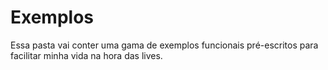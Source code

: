 # Exemplos

Essa pasta vai conter uma gama de exemplos funcionais pré-escritos para facilitar minha vida na hora das lives.
